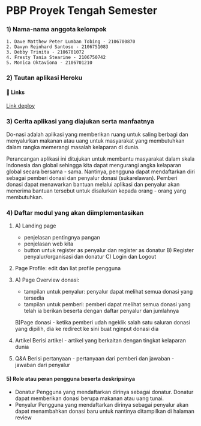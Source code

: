 # PBP Proyek Tengah Semester

### 1) Nama-nama anggota kelompok 
```
1. Dave Matthew Peter Lumban Tobing - 2106700870
2. Davyn Reinhard Santoso - 2106751083
3. Debby Trinita - 2106701072
4. Fresty Tania Stearine - 2106750742
5. Monica Oktaviona - 2106701210
```

### 2) Tautan aplikasi Heroku
#### 🔗 Links
[Link deploy](https://do-nasi.herokuapp.com/)

### 3) Cerita aplikasi yang diajukan serta manfaatnya
Do-nasi adalah aplikasi yang memberikan ruang untuk saling berbagi dan menyalurkan makanan atau uang untuk masyarakat yang membutuhkan dalam rangka memerangi masalah kelaparan di dunia.

Perancangan aplikasi ini ditujukan untuk membantu masyarakat dalam skala Indonesia dan global sehingga kita dapat mengurangi angka kelaparan global secara bersama - sama. Nantinya, pengguna dapat mendaftarkan diri sebagai pemberi donasi dan penyalur donasi (sukarelawan). Pemberi donasi dapat menawarkan bantuan melalui aplikasi dan penyalur akan menerima bantuan tersebut untuk disalurkan kepada orang - orang yang membutuhkan.

### 4) Daftar modul yang akan diimplementasikan
1. A) Landing page
    - penjelasan pentingnya pangan
    - penjelasan web kita
    - button untuk register as penyalur dan register as donatur
   B) Register penyalur/organisasi dan donatur
   C) Login dan Logout
2. Page Profile: edit dan liat profile pengguna 
3. A) Page Overview donasi:
      - tampilan untuk penyalur: penyalur dapat melihat semua donasi yang tersedia
      - tampilan untuk pemberi: pemberi dapat melihat semua donasi yang telah ia berikan beserta dengan daftar penyalur dan jumlahnya
      
   B)Page donasi
       - ketika pemberi udah ngeklik salah satu saluran donasi yang dipilih, dia ke redirect ke sini buat nginput donasi dia
5. Artikel 
   Berisi artikel - artikel yang berkaitan dengan tingkat kelaparan dunia
6. Q&A
   Berisi pertanyaan - pertanyaan dari pemberi dan jawaban - jawaban dari penyalur
#### 5) Role atau peran pengguna beserta deskripsinya 
- Donatur
Pengguna yang mendaftarkan dirinya sebagai donatur. Donatur dapat memberikan donasi berupa makanan atau uang tunai. 
- Penyalur
Pengguna yang mendaftarkan dirinya sebagai penyalur akan dapat menambahkan donasi baru untuk nantinya ditampilkan di halaman review
